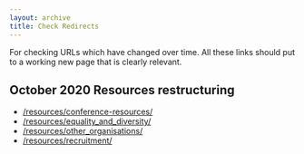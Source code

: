 ```yaml
---
layout: archive
title: Check Redirects
---
```


For checking URLs which have changed over time. All these links should put to a working new page that is clearly relevant.

## October 2020 Resources restructuring

* [/resources/conference-resources/](/resources/conference-resources/)
* [/resources/equality_and_diversity/](/resources/equality_and_diversity/)
* [/resources/other_organisations/](/resources/other_organisations/)
* [/resources/recruitment/](/resources/recruitment/)


